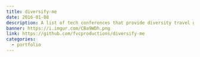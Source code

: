 ```yaml
---
title: diversify-me
date: 2016-01-08
description: A list of tech conferences that provide diversity travel grants or scholarships.
banner: https://i.imgur.com/CBa9WDh.png
link: https://github.com/fvcproductions/diversify-me
categories:
  - portfolio
---
```

